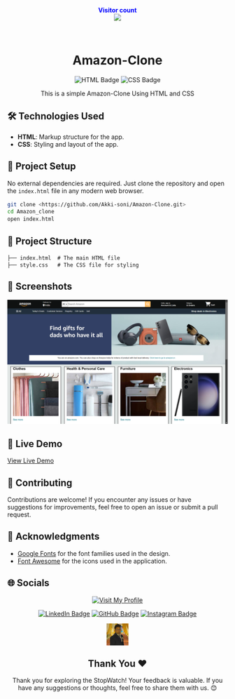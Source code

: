 <p align="center">
  <b style="color: blue;  ">Visitor count</b>
  <br>
  <a style="" href="https://github.com/Akki-soni">
  <img src="https://komarev.com/ghpvc/?username=akki-soni&label=Profile%20views&color=0e75b6&style=flat" />
  </a>
</p>
<p align="center"> <a href="https://twitter.com/" target="blank"><img src="https://img.shields.io/twitter/follow/?logo=twitter&style=for-the-badge" alt="" /></a> </p>
<h1 align="center">Amazon-Clone</h1>
<p align="center">
  <img src="https://img.shields.io/badge/HTML-E34F26?style=for-the-badge&logo=html5&logoColor=white" alt="HTML Badge">
  <img src="https://img.shields.io/badge/CSS-1572B6?style=for-the-badge&logo=css3&logoColor=white" alt="CSS Badge">
</p>

<p align="center">
  This is a simple Amazon-Clone Using HTML and CSS
</p>

## 🛠️ Technologies Used

- **HTML**: Markup structure for the app.
- **CSS**: Styling and layout of the app.

## 🚀 Project Setup

No external dependencies are required. Just clone the repository and open the `index.html` file in any modern web browser.

```bash
git clone <https://github.com/Akki-soni/Amazon-Clone.git>
cd Amazon_clone
open index.html
```

## 🚀 Project Structure

```
├── index.html  # The main HTML file
├── style.css   # The CSS file for styling
```

## 🌟 Screenshots

![Amazon-Clone_Screenshot](/Amazon_Screenshot.png)

## 🔗 Live Demo

[View Live Demo](https://amazon-clone-lake-theta.vercel.app/)

## 🤝 Contributing

Contributions are welcome! If you encounter any issues or have suggestions for improvements, feel free to open an issue or submit a pull request.

## 🙏 Acknowledgments

- [Google Fonts](https://fonts.google.com/) for the font families used in the design.
- [Font Awesome](https://fontawesome.com/) for the icons used in the application.

## 🌐 Socials

<div align="center">

[![Visit My Profile](https://img.shields.io/badge/Visit%20My%20Profile-%23121011.svg?style=for-the-badge&logo=github&logoColor=white)](https://github.com/Akki-soni)

[![LinkedIn Badge](https://img.shields.io/badge/LinkedIn-%230077B5.svg?logo=linkedin&logoColor=white)](https://www.linkedin.com/in/akashchandraverma/)
[![GitHub Badge](https://img.shields.io/badge/GitHub-%23121011.svg?style=for-the-badge&logo=github&logoColor=white)](https://github.com/Akki-soni)
[![Instagram Badge](https://img.shields.io/badge/Instagram-%23E4405F.svg?style=for-the-badge&logo=instagram&logoColor=white)](https://www.instagram.com/akki_214g/)

<a href="">
  <img src="/logoo.jpeg" alt="Icon" style="vertical-align:middle; width:50px; height:auto;">
</a>

## Thank You &#10084;

Thank you for exploring the StopWatch! Your feedback is valuable. If you have any suggestions or thoughts, feel free to share them with us. 😊

</div>
